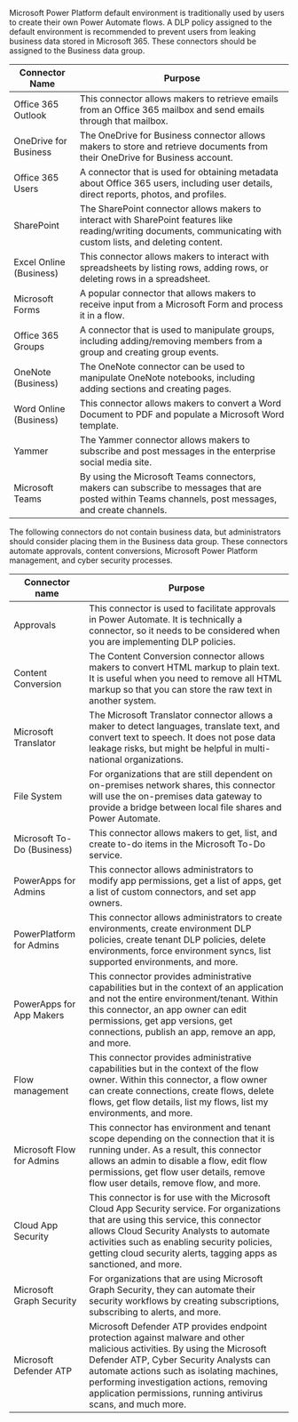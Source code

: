 Microsoft Power Platform default environment is traditionally used by users to create their own Power Automate flows. A DLP policy assigned to the default environment is recommended to prevent users from leaking business data stored in Microsoft 365. These connectors should be assigned to the Business data group.

|     Connector Name               |     Purpose                                                                                                                                                                     |
|----------------------------------|---------------------------------------------------------------------------------------------------------------------------------------------------------------------------------|
|     Office 365 Outlook           |     This connector allows   makers to retrieve emails from an Office 365 mailbox and send emails through   that mailbox.                                                        |
|     OneDrive for Business        |     The OneDrive for   Business connector allows makers to store and retrieve documents from their   OneDrive for Business account.                                             |
|     Office 365 Users             |     A connector that is   used for obtaining metadata about Office 365 users, including user details,   direct reports, photos, and profiles.                                   |
|     SharePoint                   |     The SharePoint   connector allows makers to interact with SharePoint features like   reading/writing documents, communicating with custom lists, and deleting   content.    |
|     Excel Online   (Business)    |     This connector allows   makers to interact with spreadsheets by listing rows, adding rows, or   deleting rows in a spreadsheet.                                             |
|     Microsoft Forms              |     A popular connector   that allows makers to receive input from a Microsoft Form and process it in a   flow.                                                                 |
|     Office 365 Groups            |     A connector that is   used to manipulate groups, including adding/removing members from a group and   creating group events.                                                |
|     OneNote (Business)           |     The OneNote connector   can be used to manipulate OneNote notebooks, including adding sections and   creating pages.                                                        |
|     Word Online (Business)       |     This connector allows   makers to convert a Word Document to PDF and populate a Microsoft Word   template.                                                                  |
|     Yammer                       |     The Yammer connector   allows makers to subscribe and post messages in the enterprise social media   site.                                                                  |
|     Microsoft Teams              |     By using the Microsoft   Teams connectors, makers can subscribe to messages that are posted within   Teams channels, post messages, and create channels.                    |

The following connectors do not contain business data, but administrators should consider placing them in the Business data group. These connectors automate approvals, content conversions, Microsoft Power Platform management, and cyber security processes.

 |     Connector name                  |     Purpose                                                                                                                                                                                                                                                                                                                                  |
|-------------------------------------|----------------------------------------------------------------------------------------------------------------------------------------------------------------------------------------------------------------------------------------------------------------------------------------------------------------------------------------------|
|     Approvals                       |     This connector is used   to facilitate approvals in Power Automate. It is technically a connector, so   it needs to be considered when you are implementing DLP policies.                                                                                                                                                                |
|     Content Conversion              |     The Content Conversion   connector allows makers to convert HTML markup to plain text. It is useful   when you need to remove all HTML markup so that you can store the raw text in   another system.                                                                                                                                    |
|     Microsoft Translator            |     The Microsoft   Translator connector allows a maker to detect languages, translate text, and   convert text to speech. It does not pose data leakage risks, but might be   helpful in multi-national organizations.                                                                                                                      |
|     File System                     |     For organizations that   are still dependent on on-premises network shares, this connector will use   the on-premises data gateway to provide a bridge between local file shares   and Power Automate.                                                                                                                                   |
|     Microsoft To-Do   (Business)    |     This connector allows   makers to get, list, and create to-do items in the Microsoft To-Do service.                                                                                                                                                                                                                                      |
|     PowerApps for Admins            |     This connector allows   administrators to modify app permissions, get a list of apps, get a list of   custom connectors, and set app owners.                                                                                                                                                                                             |
|     PowerPlatform for   Admins      |     This connector allows   administrators to create environments, create environment DLP policies,   create tenant DLP policies, delete environments, force environment syncs,   list supported environments, and more.                                                                                                                     |
|     PowerApps for App   Makers      |     This connector   provides administrative capabilities but in the context of an application and   not the entire environment/tenant. Within this connector, an app owner can   edit permissions, get app versions, get connections, publish an app, remove   an app, and more.                                                            |
|     Flow management                 |     This connector   provides administrative capabilities but in the context of the flow owner.   Within this connector, a flow owner can create connections, create flows,   delete flows, get flow details, list my flows, list my environments, and   more.                                                                               |
|     Microsoft Flow for   Admins     |     This connector has   environment and tenant scope depending on the connection that it is running   under. As a result, this connector allows an admin to disable a flow, edit   flow permissions, get flow user details, remove flow user details, remove   flow, and more.                                                              |
|     Cloud App Security              |     This connector is for   use with the Microsoft Cloud App Security service. For organizations that are   using this service, this connector allows Cloud Security Analysts to automate   activities such as enabling security policies, getting cloud security alerts,   tagging apps as sanctioned, and more.                            |
|     Microsoft Graph   Security      |     For organizations that   are using Microsoft Graph Security, they can automate their security   workflows by creating subscriptions, subscribing to alerts, and more.                                                                                                                                                                    |
|     Microsoft Defender ATP          |     Microsoft Defender ATP   provides endpoint protection against malware and other malicious activities.   By using the Microsoft Defender ATP, Cyber Security Analysts can automate   actions such as isolating machines, performing investigation actions,   removing application permissions, running antivirus scans, and much more.    |